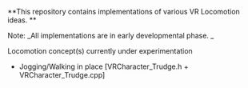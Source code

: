 **This repository contains implementations of various VR Locomotion ideas. **

Note: _All implementations are in early developmental phase. _

Locomotion concept(s) currently under experimentation 
  - Jogging/Walking in place [VRCharacter_Trudge.h + VRCharacter_Trudge.cpp]
